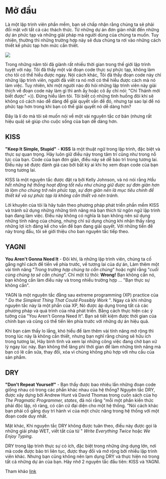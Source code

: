 # Mở đầu

Là một lập trình viên phần mềm, bạn sẽ chấp nhận rằng chúng ta sẽ phải đối mặt với tất cả các thách thức. Từ những dự án đơn giản nhất đến những dự án phức tạp và những giải pháp mà người dùng của chúng ta muốn. Tuy nhiên, thường thì những trường hợp này sẽ đưa chúng ta rơi vào những cách thiết kế phức tạp hơn mức cần thiết. 

![](https://itexico.com/wp-content/uploads/2017/11/Headers-Blogpost-06.jpg)

Trong những năm tôi đã giành rất nhiều thời gian trong thế giới lập trình tuyệt vời này. Tôi đã thấy một vài đoạn code thực sự phức tạp, không làm cho tôi có thể hiểu được ngay. Nói cách khác, Tôi đã thấy đoạn code này chỉ những lập trình viên, người đã viết ra nó mới có thể hiểu được cách mà nó làm việc. Tuy nhiên, khi một người nào đó hỏi những lập trình viên này giải thích về đoạn code này làm gì thì anh ấy hoặc cô ấy chỉ nói: "Chỉ Thánh mới biết được" =)). Đừng hiểu lầm tôi. Tôi biết có những tình huống đôi khi sẽ không có cách nào dễ dàng để giải quyết vấn đề đó, nhưng tại sao lại để nó phức tạp hơn trong khi bạn có thể giải quyết nó dễ dàng hơn?

Đây là lí do mà tôi sẽ muốn nói về một vài nguyên tắc cơ bản (nhưng rất hiệu quả) sẽ giúp cho cuộc sống của bạn dễ dàng hơn. 

## **KISS**

**"Keep It Simple, Stupid"**  -  **KISS** là một thuật ngữ trong lập trình, đặc biệt và thực sự quan trọng. Hãy luôn giữ điều này trong tâm trí cũng như trong nỗ lực của bạn. Code của bạn đơn giản, điều này sẽ dễ bảo trì trong tương lai. Điều này sẽ được đánh giá cao bởi bất kỳ ai khi họ xem đoạn code của bạn trong tương lai.

KISS là một nguyên tắc được đặt ra bởi Kelly Johnson, và nó nói rằng *Hầu hết những hệ thống hoạt động tốt nếu như chúng giữ được sự đơn giản hơn là làm cho chúng trở nên phức tạp,  sự đơn giản nên là mục tiêu chính để thiết kế và sự phức tạp là không cần thiết và nên tránh.*

Lời khuyên của tôi là hãy tuân theo phương pháp phát triển phần mềm KISS và tránh sử dụng những những tính năng mà bạn thích từ ngôn ngữ lập trình bạn đang làm việc. Điều này không có nghĩa là bạn không nên sử dụng những tính năng của chúng, nhưng chỉ sử dụng chúng khi nhận thấy rằng những lợi ích đáng kể cho vấn đề bạn đang giải quyết. Với những tiền đề này trong đầu, tôi sẽ giới thiệu cho ban nguyên tắc tiếp theo.

## **YAGNI**

**You Aren't Gonna Need It** - Đôi khi, là những lập trình viên, chúng ta cố gắng nghĩ cách để tiến về phía trước, về tương lai của dự án, Làm thêm một vài tính năng "*Trong trường hợp chúng ta cần chúng*" hoặc nghĩ rằng "*cuối cùng chúng ta sẽ cần chúng*". Chỉ một từ thôi: **Wrong!** Bạn không cần nó, bạn không cần làm điều này và trong nhiều trường hợp ... "Bạn thực sự không cần".

YAGN là một nguyên tắc đằng sau extreme programming (XP) practice của " *Do the Simplest Thing That Could Possibly Work* ". Ngay cả khi những nguyên tắc này là một phần của XP, Nó được áp dụng trong tất cả các phương pháp và quá trình của nhà phát triển. Bằng cách thực hiện các ý tưởng của "You Aren't Gonna Need It". Bạn sẽ tiết kiệm được thời gian của chính bạn và cũng có thể tiến lên phía trước với những dự án hiệu quả.

Khi bạn cảm thấy lo lắng, khó hiểu để làm thêm vài tính năng mở rộng thì trong lúc này là không cần thiết, nhưng bạn nghĩ rằng chúng sẽ hữu ích trong tương lai, Hãy bình tĩnh và xem lại những công việc đang chờ bạn xử lý ngay lúc này. Bạn không thể lãng phí thời gian để làm những tính năng mà bạn có lẽ cần sửa, thay đổi, xóa vì chúng không phù hợp với nhu cầu của sản phẩm. 

## **DRY**

**"Don't Repeat Yourself"** - Bạn thấy được bao nhiêu lần những đoạn code giống nhau có trong các phần khác nhau của hệ thống? 
Nguyên tắc DRY, được xây dựng bởi Andrew Hunt và David Thomas trong cuốn sách của họ *The Pragmatic Programmer, states*, đã nói rằng "mỗi một phần kiến thức phải độc lập, rõ ràng, có căn cứ đại diện cho một hệ thống. "Nói cách khác bạn phải cố gắng duy trì hành vi của một chức năng trong hệ thống với một đoạn code duy nhất.

Mặt khác, Khi nguyên tắc DRY không được tuân theo, điều này được gọi là những giải pháp WET, viết tắt của từ " *Write Everything Twice* hoặc *We Enjoy Typing*.

DRY trong lập trình thực sự có ích, đặc biệt trong những ứng dụng lớn, nơi mà code được bảo trì liên tục, được thay đổi và mở rộng bởi nhiều lập trình viên khác. Nhưng bạn cũng không nên lạm dụng DRY và thực hiện nó trong tất cả những dự án của bạn. Hãy nhớ 2 nguyên tắc đầu tiên: KISS và YAGNI.

Tham khảo [link](https://www.itexico.com/blog/software-development-kiss-yagni-dry-3-principles-to-simplify-your-life)